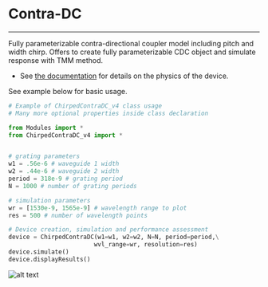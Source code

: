 # Contra-DC
---

Fully parameterizable contra-directional coupler model including pitch and width chirp.
Offers to create fully parameterizable CDC object and simulate response with TMM method. 

- See [the documentation](https://github.com/JonathanCauchon/Contra-DC/tree/master/Documentation) for details on the physics of the device.


See example below for basic usage.

```python
# Example of ChirpedContraDC_v4 class usage
# Many more optional properties inside class declaration

from Modules import *
from ChirpedContraDC_v4 import *


# grating parameters
w1 = .56e-6 # waveguide 1 width
w2 = .44e-6 # waveguide 2 width
period = 318e-9 # grating period
N = 1000 # number of grating periods

# simulation parameters
wr = [1530e-9, 1565e-9] # wavelength range to plot
res = 500 # number of wavelength points

# Device creation, simulation and performance assessment
device = ChirpedContraDC(w1=w1, w2=w2, N=N, period=period,\
						wvl_range=wr, resolution=res)
device.simulate()
device.displayResults()
```
![alt text](https://github.com/JonathanCauchon/Contra-DC/tree/master/Example_spectrum.png "Result of simulation")

